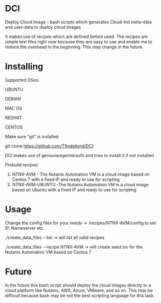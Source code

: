 # DCI
Deploy Cloud Image - bash scripts which generates Cloud-Init meta-data and user-data to deploy cloud images

It makes use of recipes which are defined before used. The recipes are simple text files right now because they are easy to use and enable me to reduce the overhead in the beginning. This may change in the future.

# Installing

Supported OSes:

  UBUNTU
  
  DEBIAN
  
  MAC OS
  
  REDHAT 
  
  CENTOS

Make sure "git" is installed 

git clone https://github.com/Tfindelkind/DCI

DCI makes use of genisoiamge/mkisofs and tries to install it if not installed

Prebuild recipes:

1. NTNX-AVM - The Nutanix Automation VM is a cloud image based on Centos 7 with a fixed IP and ready to use for scripting 
2. NTNX-AVM-UBUNTU -The Nutanix Automation VM is a cloud image based on Ubuntu with a fixed IP and ready to use for scripting 

# Usage

Change the config files for your needs ->  /recipes/NTNX-AVM/config to set IP, Nameserver etc.

./create_data_files --list        -> will list all valid recipes

./create_data_files --recipe NTNX-AVM  -> will create seed.iso for the Nutanix Automation VM based on Centos 7   


# Future
In the future this bash script should deploy the cloud images directly to a cloud platform like Nutanix, AWS, Azure, VMware, and so on. This may be difficult because bash may be not the best scripting language for this task.
